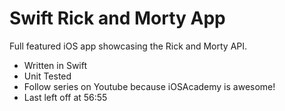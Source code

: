# Swift Rick and Morty App

Full featured iOS app showcasing the Rick and Morty API.

- Written in Swift
- Unit Tested
- Follow series on Youtube because iOSAcademy is awesome!
- Last left off at 56:55
